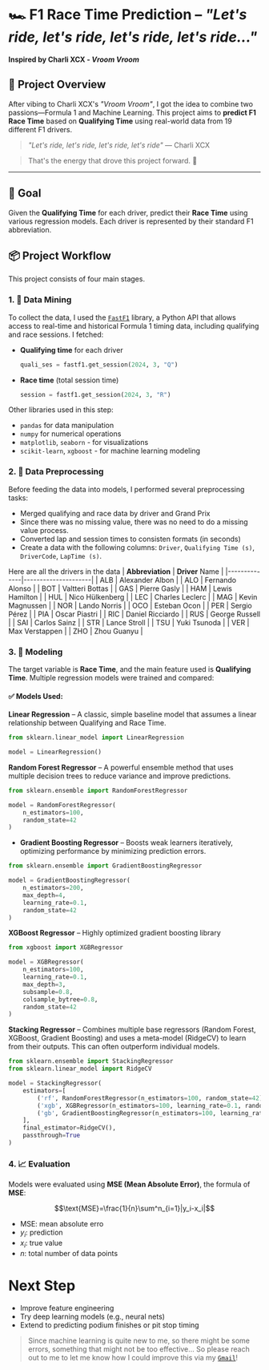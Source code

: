 # 🏎️ **F1 Race Time Prediction** – *"Let's ride, let's ride, let's ride, let's ride..."*  
**Inspired by Charli XCX - *Vroom Vroom***

## 🚀 **Project Overview**
After vibing to Charli XCX's *"Vroom Vroom"*, I got the idea to combine two passions—Formula 1 and Machine Learning. This project aims to **predict F1 Race Time** based on **Qualifying Time** using real-world data from 19 different F1 drivers.  

> *"Let's ride, let's ride, let's ride, let's ride"* — Charli XCX 

> That's the energy that drove this project forward. 🏁

---

## 🧠 **Goal**
Given the **Qualifying Time** for each driver, predict their **Race Time** using various regression models. Each driver is represented by their standard F1 abbreviation.

## 📦 **Project Workflow**
This project consists of four main stages.
### 1. 🏁 **Data Mining**
To collect the data, I used the [`FastF1`](https://theoehrly.github.io/Fast-F1/) library, a Python API that allows access to real-time and historical Formula 1 timing data, including qualifying and race sessions. I fetched:
- **Qualifying time** for each driver
    ```python
    quali_ses = fastf1.get_session(2024, 3, "Q")
    ```
- **Race time** (total session time)
    ```python
    session = fastf1.get_session(2024, 3, "R") 
    ```

Other libraries used in this step:
- `pandas` for data manipulation
- `numpy` for numerical operations
- `matplotlib`, `seaborn` - for visualizations
- `scikit-learn`, `xgboost` - for machine learning modeling

### 2. 🧹 **Data Preprocessing**
Before feeding the data into models, I performed several preprocessing tasks:
- Merged qualifying and race data by driver and Grand Prix
- Since there was no missing value, there was no need to do a missing value process.
- Converted lap and session times to consisten formats (in seconds)
- Create a data with the following columns: `Driver`, `Qualifying Time (s)`, `DriverCode`, `LapTime (s)`.

Here are all the drivers in the data
| **Abbreviation** | **Driver** Name         |
|--------------|---------------------|
| ALB          | Alexander Albon     |
| ALO          | Fernando Alonso     |
| BOT          | Valtteri Bottas     |
| GAS          | Pierre Gasly        |
| HAM          | Lewis Hamilton      |
| HUL          | Nico Hülkenberg     |
| LEC          | Charles Leclerc     |
| MAG          | Kevin Magnussen     |
| NOR          | Lando Norris        |
| OCO          | Esteban Ocon        |
| PER          | Sergio Pérez        |
| PIA          | Oscar Piastri       |
| RIC          | Daniel Ricciardo    |
| RUS          | George Russell      |
| SAI          | Carlos Sainz        |
| STR          | Lance Stroll        |
| TSU          | Yuki Tsunoda        |
| VER          | Max Verstappen      |
| ZHO          | Zhou Guanyu         |

### 3. 🤖 **Modeling**
The target variable is **Race Time**, and the main feature used is **Qualifying Time**. Multiple regression models were trained and compared:

#### ✅ **Models Used**:
**Linear Regression** – A classic, simple baseline model that assumes a linear relationship between Qualifying and Race Time.
```python
from sklearn.linear_model import LinearRegression

model = LinearRegression()
```

**Random Forest Regressor** – A powerful ensemble method that uses multiple decision trees to reduce variance and improve predictions.
```python
from sklearn.ensemble import RandomForestRegressor

model = RandomForestRegressor(
    n_estimators=100, 
    random_state=42
)
```

- **Gradient Boosting Regressor** – Boosts weak learners iteratively, optimizing performance by minimizing prediction errors.
```python
from sklearn.ensemble import GradientBoostingRegressor

model = GradientBoostingRegressor(
    n_estimators=200, 
    max_depth=4, 
    learning_rate=0.1, 
    random_state=42
)
```

**XGBoost Regressor** – Highly optimized gradient boosting library
```python
from xgboost import XGBRegressor

model = XGBRegressor(
    n_estimators=100, 
    learning_rate=0.1, 
    max_depth=3, 
    subsample=0.8, 
    colsample_bytree=0.8, 
    random_state=42
)
```

**Stacking Regressor** – Combines multiple base regressors (Random Forest, XGBoost, Gradient Boosting) and uses a meta-model (RidgeCV) to learn from their outputs. This can often outperform individual models.
```python
from sklearn.ensemble import StackingRegressor
from sklearn.linear_model import RidgeCV

model = StackingRegressor(
    estimators=[
        ('rf', RandomForestRegressor(n_estimators=100, random_state=42)),
        ('xgb', XGBRegressor(n_estimators=100, learning_rate=0.1, random_state=42)),
        ('gb', GradientBoostingRegressor(n_estimators=100, learning_rate=0.1, random_state=42))
    ],
    final_estimator=RidgeCV(),
    passthrough=True
)
```

### 4. 📈 **Evaluation**
Models were evaluated using **MSE (Mean Absolute Error)**, the formula of **MSE**:

$$\text{MSE}=\frac{1}{n}\sum^n_{i=1}|y_i-x_i|$$
* $\text{MSE}$: mean absolute erro
* $y_i$: prediction
* $x_i$: true value
* $n$: total number of data points

# **Next Step**
* Improve feature engineering
* Try deep learning models (e.g., neural nets)
* Extend to predicting podium finishes or pit stop timing

> Since machine learning is quite new to me, so there might be some errors, something that might not be too effective... So please reach out to me to let me know how I could improve this via my [`Gmail`](andrhmdk@gmail.com)!
